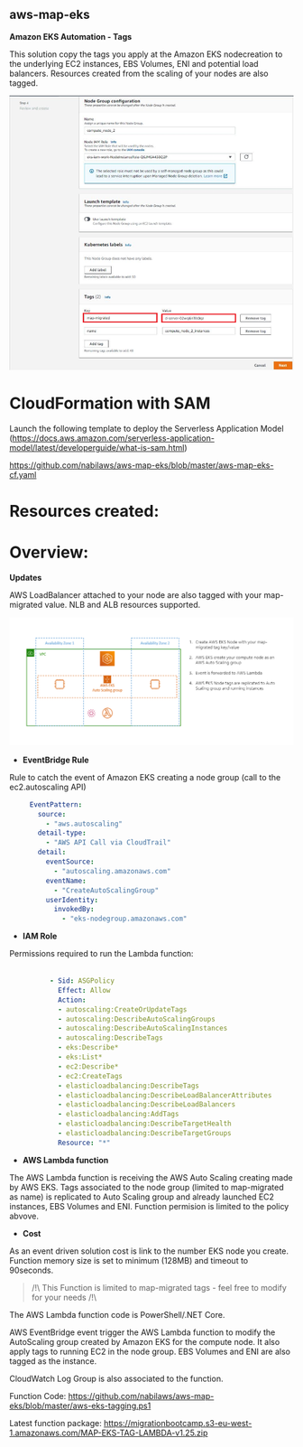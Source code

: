 ## aws-map-eks
 
 **Amazon EKS Automation - Tags**

This solution copy the tags you apply at the Amazon EKS nodecreation to the underlying EC2 instances, EBS Volumes, ENI and potential load balancers.
Resources created from the scaling of your nodes are also tagged.

![nodetags](https://github.com/nabilaws/aws-map-eks/blob/master/images/node_tags.png?raw=true)


 # **CloudFormation with SAM**

Launch the following template to deploy the Serverless Application Model (https://docs.aws.amazon.com/serverless-application-model/latest/developerguide/what-is-sam.html)

https://github.com/nabilaws/aws-map-eks/blob/master/aws-map-eks-cf.yaml


# **Resources created:**

# **Overview:**

**Updates**


AWS LoadBalancer attached to your node are also tagged with your map-migrated value.
NLB and ALB resources supported.



![overview](https://github.com/nabilaws/aws-map-eks/blob/master/images/sum.png?raw=true)

 - **EventBridge Rule**
 
 Rule to catch the event of Amazon EKS creating a node group (call to the ec2.autoscaling API)

 
 ```yaml
      EventPattern:
        source:
          - "aws.autoscaling"
        detail-type:
          - "AWS API Call via CloudTrail"
        detail:
          eventSource:
            - "autoscaling.amazonaws.com"
          eventName:
            - "CreateAutoScalingGroup"
          userIdentity:
            invokedBy:
              - "eks-nodegroup.amazonaws.com"

```
  - **IAM Role**
 
Permissions required to run the Lambda function:

```yaml

          - Sid: ASGPolicy
            Effect: Allow
            Action:
            - autoscaling:CreateOrUpdateTags
            - autoscaling:DescribeAutoScalingGroups
            - autoscaling:DescribeAutoScalingInstances
            - autoscaling:DescribeTags
            - eks:Describe*
            - eks:List*
            - ec2:Describe*
            - ec2:CreateTags
            - elasticloadbalancing:DescribeTags
            - elasticloadbalancing:DescribeLoadBalancerAttributes
            - elasticloadbalancing:DescribeLoadBalancers
            - elasticloadbalancing:AddTags
            - elasticloadbalancing:DescribeTargetHealth
            - elasticloadbalancing:DescribeTargetGroups
            Resource: "*"

```
  - **AWS Lambda function**

The AWS Lambda function is receiving the AWS Auto Scaling creating made by AWS EKS.
Tags associated to the node group (limited to map-migrated as name) is replicated to Auto Scaling group and already launched EC2 instances, EBS Volumes and ENI.
Function permision is limited to the policy abvove.

  - **Cost**

As an event driven solution cost is link to the number EKS node you create.
Function memory size is set to minimum (128MB) and timeout to 90seconds.



> /!\ This Function is limited to map-migrated tags - feel free to modify for your needs /!\

The AWS Lambda function code is PowerShell/.NET Core.

AWS EventBridge event trigger the AWS Lambda function to modify the AutoScaling group created by Amazon EKS for the compute node. It also apply tags to running EC2 in the node group.
EBS Volumes and ENI are also tagged as the instance.


CloudWatch Log Group is also associated to the function.

Function Code:
https://github.com/nabilaws/aws-map-eks/blob/master/aws-eks-tagging.ps1

Latest function package:
https://migrationbootcamp.s3-eu-west-1.amazonaws.com/MAP-EKS-TAG-LAMBDA-v1.25.zip
